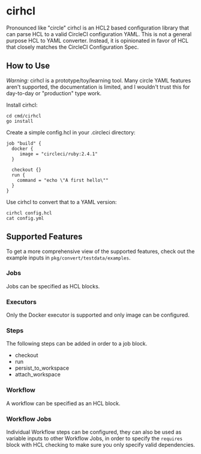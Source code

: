 # cirhcl

Pronounced like "circle" cirhcl is an HCL2 based configuration library that can parse HCL to a valid CircleCI configuration YAML. This is not a general purpose HCL to YAML converter. Instead, it is opinionated in favor of HCL that closely matches the CircleCI Configuration Spec.

## How to Use

_Warning:_ cirhcl is a prototype/toy/learning tool. Many circle YAML features aren't supported, the documentation is limited, and I wouldn't trust this for day-to-day or "production" type work.

Install cirhcl:

```
cd cmd/cirhcl
go install
```

Create a simple config.hcl in your .circleci directory:

```hcl
job "build" {
  docker {
     image = "circleci/ruby:2.4.1"
  }

  checkout {}
  run {
    command = "echo \"A first hello\""
  }
}
```

Use cirhcl to convert that to a YAML version:

```
cirhcl config.hcl
cat config.yml
```

## Supported Features

To get a more comprehensive view of the supported features, check out the example inputs in `pkg/convert/testdata/examples`.

### Jobs

Jobs can be specified as HCL blocks.

### Executors

Only the Docker executor is supported and only image can be configured.

### Steps

The following steps can be added in order to a job block.

* checkout
* run
* persist_to_workspace
* attach_workspace

### Workflow

A workflow can be specified as an HCL block.

### Workflow Jobs

Individual Workflow steps can be configured, they can also be used as variable inputs to other Workflow Jobs, in order to specify the `requires` block with HCL checking to make sure you only specify valid dependencies.
